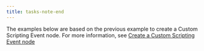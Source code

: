```yaml
---
title: tasks-note-end
---
```


The examples below are based on the previous example to create a Custom Scripting Event node. For more information, see [Create a Custom Scripting Event node](../../vs-create-own-custom-event-node.md)